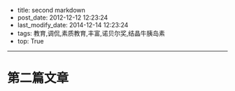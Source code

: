 * title: second markdown
* post_date: 2012-12-12 12:23:24
* last_modify_date: 2014-12-14 12:23:24
* tags: 教育,调侃,素质教育,丰富,诺贝尔奖,结晶牛胰岛素
* top: True

----------

# 第二篇文章
